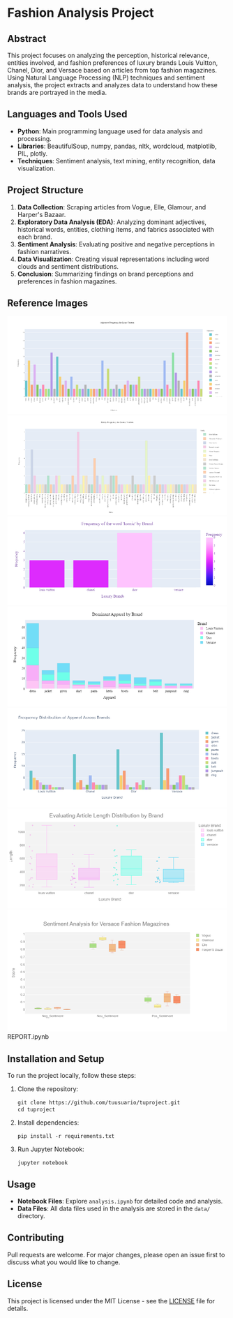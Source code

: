 # Fashion Analysis Project

## Abstract

This project focuses on analyzing the perception, historical relevance, entities involved, and fashion preferences of luxury brands Louis Vuitton, Chanel, Dior, and Versace based on articles from top fashion magazines. Using Natural Language Processing (NLP) techniques and sentiment analysis, the project extracts and analyzes data to understand how these brands are portrayed in the media.

## Languages and Tools Used

- **Python**: Main programming language used for data analysis and processing.
- **Libraries**: BeautifulSoup, numpy, pandas, nltk, wordcloud, matplotlib, PIL, plotly.
- **Techniques**: Sentiment analysis, text mining, entity recognition, data visualization.

## Project Structure

1. **Data Collection**: Scraping articles from Vogue, Elle, Glamour, and Harper's Bazaar.
2. **Exploratory Data Analysis (EDA)**: Analyzing dominant adjectives, historical words, entities, clothing items, and fabrics associated with each brand.
3. **Sentiment Analysis**: Evaluating positive and negative perceptions in fashion narratives.
4. **Data Visualization**: Creating visual representations including word clouds and sentiment distributions.
5. **Conclusion**: Summarizing findings on brand perceptions and preferences in fashion magazines.

## Reference Images

![newplot](/demostrateIMGS/newplot.png)
![newplot2](/demostrateIMGS/newplot2.png)
![newplot3](/demostrateIMGS/newplot3.png)
![newplot4](/demostrateIMGS/newplot4.png)
![newplot5](/demostrateIMGS/newplot5.png)
![newplot6](/demostrateIMGS/newplot6.png)
![newplot7](/demostrateIMGS/newplot7.png)
REPORT.ipynb

## Installation and Setup

To run the project locally, follow these steps:

1. Clone the repository:

   ```
   git clone https://github.com/tuusuario/tuproject.git
   cd tuproject
   ```

2. Install dependencies:

   ```
   pip install -r requirements.txt
   ```

3. Run Jupyter Notebook:
   ```
   jupyter notebook
   ```

## Usage

- **Notebook Files**: Explore `analysis.ipynb` for detailed code and analysis.
- **Data Files**: All data files used in the analysis are stored in the `data/` directory.

## Contributing

Pull requests are welcome. For major changes, please open an issue first to discuss what you would like to change.

## License

This project is licensed under the MIT License - see the [LICENSE](LICENSE) file for details.
